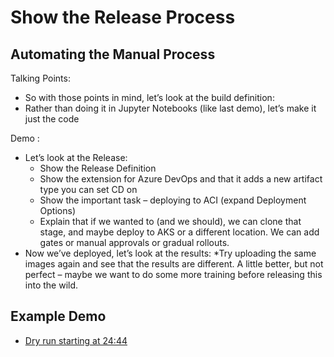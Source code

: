 # Show the Release Process

## Automating the Manual Process

Talking Points:

* So with those points in mind, let’s look at the build definition:
* Rather than doing it in Jupyter Notebooks (like last demo), let’s make it just the code

Demo :

* Let’s look at the Release:
  * Show the Release Definition
  * Show the extension for Azure DevOps and that it adds a new artifact type you can set CD on
  * Show the important task – deploying to ACI (expand Deployment Options)
  * Explain that if we wanted to (and we should), we can clone that stage, and maybe deploy to AKS or a different location. We can add gates or manual approvals or gradual rollouts.
* Now we’ve deployed, let’s look at the results:
  *Try uploading the same images again and see that the results are different. A little better, but not perfect – maybe we want to do some more training before releasing this into the wild.

## Example Demo

* [Dry run starting at 24:44](https://youtu.be/UgM8_4fAni8?t=1951)
